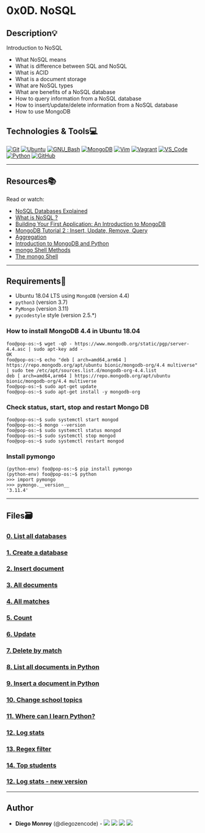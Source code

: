 # 0x0D. NoSQL

## Description:bulb:

Introduction to NoSQL

- What NoSQL means
- What is difference between SQL and NoSQL
- What is ACID
- What is a document storage
- What are NoSQL types
- What are benefits of a NoSQL database
- How to query information from a NoSQL database
- How to insert/update/delete information from a NoSQL database
- How to use MongoDB

## Technologies & Tools:computer:

[![Git](https://img.shields.io/badge/≡-Git-F05032?logo=git&style=flat-square&labelColor=282828)](https://git-scm.com/)
[![Ubuntu](https://img.shields.io/badge/≡-Ubuntu-E95420?&style=flat-square&logo=Ubuntu&labelColor=282828)](https://ubuntu.com/)
[![GNU_Bash](https://img.shields.io/badge/≡-GNU_Bash-4EAA25?logo=GNU-Bash&style=flat-square&labelColor=282828)](https://www.gnu.org/software/bash/)
[![MongoDB](https://img.shields.io/badge/≡-MongoDB-47A248?logo=MongoDB&style=flat-square&labelColor=282828)](https://www.mongodb.com/)
[![Vim](https://img.shields.io/badge/≡-Vim-019733?logo=Vim&style=flat-square&logoColor=019733&labelColor=282828)](https://www.vim.org/)
[![Vagrant](https://img.shields.io/badge/≡-Vagrant-1563FF?logo=vagrant&style=flat-square&logoColor=1563FF&labelColor=282828)](https://www.vagrantup.com/)
[![VS_Code](https://img.shields.io/badge/≡-VS_Code-007ACC?logo=visual-studio-code&style=flat-square&logoColor=007ACC&labelColor=282828)](https://code.visualstudio.com/)
[![Python](https://img.shields.io/badge/≡-Python-3776AB?logo=Python&style=flat-square&labelColor=282828)](https://www.python.org/)
[![GitHub](https://img.shields.io/badge/≡-GitHub-181717?logo=GitHub&style=flat-square&labelColor=282828)](https://github.com/)

---

## Resources:books:

Read or watch:

- [NoSQL Databases Explained](https://riak.com/resources/nosql-databases/)
- [What is NoSQL ?](https://www.youtube.com/watch?v=qUV2j3XBRHc)
- [Building Your First Application: An Introduction to MongoDB](https://www.youtube.com/watch?v=ClAQEARNUoQ)
- [MongoDB Tutorial 2 : Insert, Update, Remove, Query](https://www.youtube.com/watch?v=CB9G5Dvv-EE)
- [Aggregation](https://docs.mongodb.com/manual/aggregation/)
- [Introduction to MongoDB and Python](https://realpython.com/introduction-to-mongodb-and-python/)
- [mongo Shell Methods](https://docs.mongodb.com/manual/reference/method/)
- [The mongo Shell](https://docs.mongodb.com/manual/mongo/)

---

## Requirements:hammer:

- Ubuntu 18.04 LTS using `MongoDB` (version 4.4)
- `python3` (version 3.7)
- `PyMongo` (version 3.11)
- `pycodestyle` style (version 2.5.\*)

### How to install MongoDB 4.4 in Ubuntu 18.04

```console
foo@pop-os:~$ wget -qO - https://www.mongodb.org/static/pgp/server-4.4.asc | sudo apt-key add -
OK
foo@pop-os:~$ echo "deb [ arch=amd64,arm64 ] https://repo.mongodb.org/apt/ubuntu bionic/mongodb-org/4.4 multiverse" | sudo tee /etc/apt/sources.list.d/mongodb-org-4.4.list
deb [ arch=amd64,arm64 ] https://repo.mongodb.org/apt/ubuntu bionic/mongodb-org/4.4 multiverse
foo@pop-os:~$ sudo apt-get update
foo@pop-os:~$ sudo apt-get install -y mongodb-org
```

### Check status, start, stop and restart Mongo DB

```console
foo@pop-os:~$ sudo systemctl start mongod
foo@pop-os:~$ mongo --version
foo@pop-os:~$ sudo systemctl status mongod
foo@pop-os:~$ sudo systemctl stop mongod
foo@pop-os:~$ sudo systemctl restart mongod
```

### Install pymongo

```console
(python-env) foo@pop-os:~$ pip install pymongo
(python-env) foo@pop-os:~$ python
>>> import pymongo
>>> pymongo.__version__
'3.11.4'
```

---

## Files:card_file_box:
### [0. List all databases](./0-list_databases)

### [1. Create a database](./1-use_or_create_database)

### [2. Insert document](./2-insert)

### [3. All documents](./3-all)

### [4. All matches](./4-match)

### [5. Count](./5-count)

### [6. Update](./6-update)

### [7. Delete by match](./7-delete)

### [8. List all documents in Python](./8-all.py)

### [9. Insert a document in Python](./9-insert_school.py)

### [10. Change school topics](./10-update_topics.py)

### [11. Where can I learn Python?](./11-schools_by_topic.py)

### [12. Log stats](./12-log_stats.py)

### [13. Regex filter](./100-find)

### [14. Top students](./101-students.py)

### [12. Log stats - new version](./102-log_stats.py)

---

## Author

- **Diego Monroy** (@diegozencode) - [<img src="https://img.shields.io/badge/Portfolio-20d6fe.svg?&style=plastic"/>](https://diegozencode.me)
  [<img src="https://img.shields.io/badge/Twitter-1DA1F2.svg?&style=plastic&logo=twitter&logoColor=white"/>](https://twitter.com/diegozencode)
  [<img src="https://img.shields.io/badge/Linkedin-0A66C2.svg?&style=plastic&logo=linkedin&logoColor=white"/>](https://www.linkedin.com/in/diegozencode)
  [<img src="https://img.shields.io/badge/GitHub-181717.svg?&style=plastic&logo=github&logoColor=white"/>](https://github.com/diegozencode)
